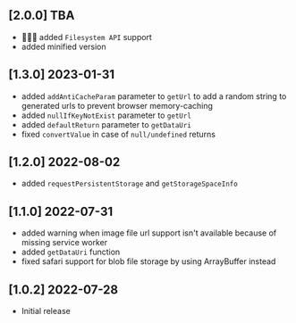 ## [2.0.0] TBA

* 🎉🎉🎉 added `Filesystem API` support
* added minified version

## [1.3.0] 2023-01-31

* added `addAntiCacheParam` parameter to `getUrl` to add a random string to generated urls to prevent browser memory-caching
* added `nullIfKeyNotExist` parameter to `getUrl`
* added `defaultReturn` parameter to `getDataUri`
* fixed `convertValue` in case of `null/undefined` returns

## [1.2.0] 2022-08-02

* added `requestPersistentStorage` and `getStorageSpaceInfo`

## [1.1.0] 2022-07-31

* added warning when image file url support isn't available because of missing service worker
* added `getDataUri` function
* fixed safari support for blob file storage by using ArrayBuffer instead

## [1.0.2] 2022-07-28

* Initial release